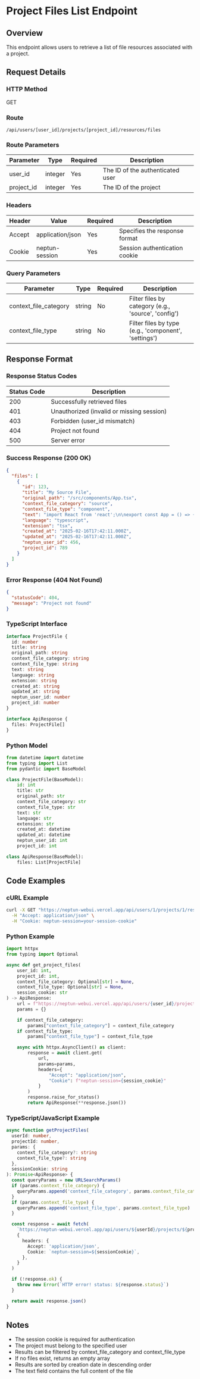 # Project Files List Endpoint

## Overview

This endpoint allows users to retrieve a list of file resources associated with a project.

## Request Details

### HTTP Method

GET

### Route

`/api/users/[user_id]/projects/[project_id]/resources/files`

### Route Parameters

| Parameter  | Type    | Required | Description                      |
| ---------- | ------- | -------- | -------------------------------- |
| user_id    | integer | Yes      | The ID of the authenticated user |
| project_id | integer | Yes      | The ID of the project            |

### Headers

| Header | Value            | Required | Description                   |
| ------ | ---------------- | -------- | ----------------------------- |
| Accept | application/json | Yes      | Specifies the response format |
| Cookie | neptun-session   | Yes      | Session authentication cookie |

### Query Parameters

| Parameter             | Type   | Required | Description                                          |
| --------------------- | ------ | -------- | ---------------------------------------------------- |
| context_file_category | string | No       | Filter files by category (e.g., 'source', 'config')  |
| context_file_type     | string | No       | Filter files by type (e.g., 'component', 'settings') |

## Response Format

### Response Status Codes

| Status Code | Description                               |
| ----------- | ----------------------------------------- |
| 200         | Successfully retrieved files              |
| 401         | Unauthorized (invalid or missing session) |
| 403         | Forbidden (user_id mismatch)              |
| 404         | Project not found                         |
| 500         | Server error                              |

### Success Response (200 OK)

```json
{
  "files": [
    {
      "id": 123,
      "title": "My Source File",
      "original_path": "/src/components/App.tsx",
      "context_file_category": "source",
      "context_file_type": "component",
      "text": "import React from 'react';\n\nexport const App = () => {\n  return <div>Hello World</div>;\n};\n",
      "language": "typescript",
      "extension": "tsx",
      "created_at": "2025-02-16T17:42:11.000Z",
      "updated_at": "2025-02-16T17:42:11.000Z",
      "neptun_user_id": 456,
      "project_id": 789
    }
  ]
}
```

### Error Response (404 Not Found)

```json
{
  "statusCode": 404,
  "message": "Project not found"
}
```

### TypeScript Interface

```typescript
interface ProjectFile {
  id: number
  title: string
  original_path: string
  context_file_category: string
  context_file_type: string
  text: string
  language: string
  extension: string
  created_at: string
  updated_at: string
  neptun_user_id: number
  project_id: number
}

interface ApiResponse {
  files: ProjectFile[]
}
```

### Python Model

```python
from datetime import datetime
from typing import List
from pydantic import BaseModel

class ProjectFile(BaseModel):
    id: int
    title: str
    original_path: str
    context_file_category: str
    context_file_type: str
    text: str
    language: str
    extension: str
    created_at: datetime
    updated_at: datetime
    neptun_user_id: int
    project_id: int

class ApiResponse(BaseModel):
    files: List[ProjectFile]
```

## Code Examples

### cURL Example

```bash
curl -X GET "https://neptun-webui.vercel.app/api/users/1/projects/1/resources/files?context_file_category=source" \
  -H "Accept: application/json" \
  -H "Cookie: neptun-session=your-session-cookie"
```

### Python Example

```python
import httpx
from typing import Optional

async def get_project_files(
    user_id: int,
    project_id: int,
    context_file_category: Optional[str] = None,
    context_file_type: Optional[str] = None,
    session_cookie: str
) -> ApiResponse:
    url = f"https://neptun-webui.vercel.app/api/users/{user_id}/projects/{project_id}/resources/files"
    params = {}

    if context_file_category:
        params["context_file_category"] = context_file_category
    if context_file_type:
        params["context_file_type"] = context_file_type

    async with httpx.AsyncClient() as client:
        response = await client.get(
            url,
            params=params,
            headers={
                "Accept": "application/json",
                "Cookie": f"neptun-session={session_cookie}"
            }
        )
        response.raise_for_status()
        return ApiResponse(**response.json())
```

### TypeScript/JavaScript Example

```typescript
async function getProjectFiles(
  userId: number,
  projectId: number,
  params: {
    context_file_category?: string
    context_file_type?: string
  },
  sessionCookie: string
): Promise<ApiResponse> {
  const queryParams = new URLSearchParams()
  if (params.context_file_category) {
    queryParams.append('context_file_category', params.context_file_category)
  }
  if (params.context_file_type) {
    queryParams.append('context_file_type', params.context_file_type)
  }

  const response = await fetch(
    `https://neptun-webui.vercel.app/api/users/${userId}/projects/${projectId}/resources/files?${queryParams}`,
    {
      headers: {
        Accept: 'application/json',
        Cookie: `neptun-session=${sessionCookie}`,
      },
    }
  )

  if (!response.ok) {
    throw new Error(`HTTP error! status: ${response.status}`)
  }

  return await response.json()
}
```

## Notes

- The session cookie is required for authentication
- The project must belong to the specified user
- Results can be filtered by context_file_category and context_file_type
- If no files exist, returns an empty array
- Results are sorted by creation date in descending order
- The text field contains the full content of the file
